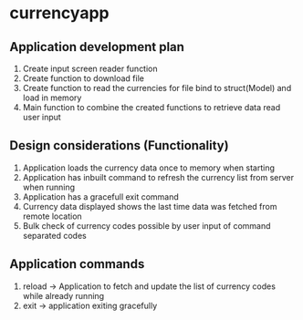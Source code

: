 # currencyapp

## Application development plan 
1. Create input screen reader function
2. Create function to download file 
3. Create function to read the currencies for file bind to struct(Model) and load in memory
4. Main function to combine the created functions to retrieve data read user input 


## Design considerations (Functionality)
1. Application loads the currency data once to memory when starting 
2. Application has inbuilt command to refresh the currency list from server when running
3. Application has a gracefull exit command
4. Currency data displayed shows the last time data was fetched from remote location
5. Bulk check of currency codes possible by user input of command separated codes

## Application commands 
1. reload -> Application to fetch and update the list of currency codes while already running
2. exit -> application exiting gracefully 
